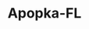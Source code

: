 ---
title: Apopka-FL
slug: apopka-fl
f_state:
- cms/state/florida.md
f_locations:
- cms/payday-loan/a-c-e-cash-express-317.md
- cms/payday-loan/advance-america-1425.md
- cms/payday-loan/advance-america-1456.md
- cms/payday-loan/advance-america-1457.md
- cms/payday-loan/amscot-4468.md
- cms/payday-loan/amscot-4572.md
- cms/payday-loan/amscot-4575.md
- cms/payday-loan/fast-check-17860.md
- cms/payday-loan/fast-check-17866.md
- cms/payday-loan/first-america-cash-advance-18167.md
- cms/payday-loan/first-america-cash-advance-18170.md
- cms/payday-loan/national-cash-advance-22478.md
updated-on: '2024-05-30T13:41:28.615Z'
created-on: '2024-05-30T13:41:28.615Z'
published-on: '2024-05-30T13:54:32.469Z'
f_city: Apopka
layout: '[city].html'
tags: city
---